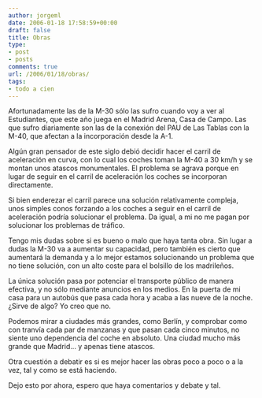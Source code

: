 ```yaml
---
author: jorgeml
date: 2006-01-18 17:58:59+00:00
draft: false
title: Obras
type: 
- post
- posts
comments: true
url: /2006/01/18/obras/
tags:
- todo a cien
---
```


Afortunadamente las de la M-30 sólo las sufro cuando voy a ver al Estudiantes, que este año juega en el Madrid Arena, Casa de Campo. Las que sufro diariamente son las de la conexión del PAU de Las Tablas con la M-40, que afectan a la incorporación desde la A-1.

Algún gran pensador de este siglo debió decidir hacer el carril de aceleración en curva, con lo cual los coches toman la M-40 a 30 km/h y se montan unos atascos monumentales. El problema se agrava porque en lugar de seguir en el carril de aceleración los coches se incorporan directamente.

Si bien enderezar el carril parece una solución relativamente compleja, unos simples conos forzando a los coches a seguir en el carril de aceleración podría solucionar el problema. Da igual, a mi no me pagan por solucionar los problemas de tráfico.

Tengo mis dudas sobre si es bueno o malo que haya tanta obra. Sin lugar a dudas la M-30 va a aumentar su capacidad, pero también es cierto que aumentará la demanda y a lo mejor estamos solucionando un problema que no tiene solución, con un alto coste para el bolsillo de los madrileños.

La única solución pasa por potenciar el transporte público de manera efectiva, y no sólo mediante anuncios en los medios. En la puerta de mi casa para un autobús que pasa cada hora y acaba a las nueve de la noche. ¿Sirve de algo? Yo creo que no.

Podemos mirar a ciudades más grandes, como Berlín, y comprobar como con tranvía cada par de manzanas y que pasan cada cinco minutos, no siente uno dependencia del coche en absoluto. Una ciudad mucho más grande que Madrid... y apenas tiene atascos.

Otra cuestión a debatir es si es mejor hacer las obras poco a poco o a la vez, tal y como se está haciendo.

Dejo esto por ahora, espero que haya comentarios y debate y tal.
